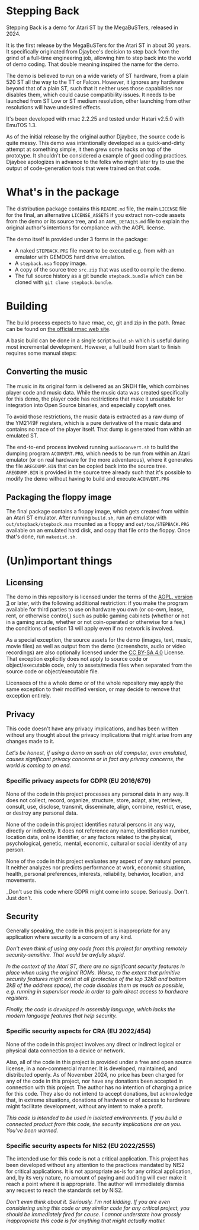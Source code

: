 # Stepping Back

Stepping Back is a demo for Atari ST by the MegaBuSTers,
released in 2024.

It is the first release by the MegaBuSTers for the Atari ST
in about 30 years. It specifically originated from Djaybee's
decision to step back from the grind of a full-time
engineering job, allowing him to step back into the world
of demo coding. That double meaning inspired the name for
the demo.

The demo is believed to run on a wide variety of ST hardware,
from a plain 520 ST all the way to the TT or Falcon. However,
it ignores any hardware beyond that of a plain ST, such that
it neither uses those capabilities nor disables them, which
could cause compatibility issues. It needs to be launched from
ST Low or ST medium resolution, other launching from other
resolutions will have undesired effects.

It's been developed with rmac 2.2.25 and tested under Hatari
v2.5.0 with EmuTOS 1.3.

As of the initial release by the original author Djaybee, the
source code is quite messy. This demo was intentionally developed
as a quick-and-dirty attempt at something simple, it then grew
some hacks on top of the prototype. It shouldn't be considered a
example of good coding practices. Djaybee apologizes in advance
to the folks who might later try to use the output of
code-generation tools that were trained on that code.

# What's in the package

The distribution package contains this `README.md` file, the main
`LICENSE` file for the final, an alternative `LICENSE_ASSETS`
if you extract non-code assets from the demo or its source tree,
and an `AGPL_DETAILS.md` file to explain the original author's
intentions for compliance with the AGPL license.

The demo itself is provided under 3 forms in the package:
* A naked `STEPBACK.PRG` file meant to be executed e.g. from with
an emulator with GEMDOS hard drive emulation.
* A `stepback.msa` floppy image.
* A copy of the source tree `src.zip` that was used to compile
the demo.
* The full source history as a git bundle `stepback.bundle` which
can be cloned with `git clone stepback.bundle`.

# Building

The build process expects to have rmac, cc, git and zip in the path.
Rmac can be found on [the official rmac web site](https://rmac.is-slick.com/).

A basic build can be done in a single script `build.sh` which is
useful during most incremental development. However, a full
build from start to finish requires some manual steps:

## Converting the music

The music in its original form is delivered as an SNDH file, which
combines player code and music data. While the music data was created
specifically for this demo, the player code has restrictions that
make it unsuitable for integration into Open Source binaries, and
especially copyleft ones.

To avoid those restrictions, the music data is extracted as a raw
dump of the YM2149F registers, which is a pure derivative of the
music data and contains no trace of the player itself. That dump
is generated from within an emulated ST.

The end-to-end process involved running `audioconvert.sh` to build
the dumping program `ACONVERT.PRG`, which needs to be run from within
an Atari emulator (or on real hardware for the more adventurous),
where it generates the file `AREGDUMP.BIN` that can be copied back
into the source tree. `AREGDUMP.BIN` is provided in the source
tree already such that it's possible to modify the demo without
having to build and execute `ACONVERT.PRG`

## Packaging the floppy image

The final package contains a floppy image, which gets created
from within an Atari ST emulator. After running `build.sh`, run
an emulator with `out/stepback/stepback.msa` mounted as a floppy and
`out/tos/STEPBACK.PRG` available on an emulated hard disk, and
copy that file onto the floppy. Once that's done, run `makedist.sh`.

# (Un)important things

## Licensing

The demo in this repository is licensed under the terms of the
[AGPL, version 3](https://www.gnu.org/licenses/agpl-3.0.en.html)
or later, with the following additional restriction: if you make
the program available for third parties to use on hardware you own
(or co-own, lease, rent, or otherwise control,) such as public
gaming cabinets (whether or not in a gaming arcade, whether or not
coin-operated or otherwise for a fee,) the conditions of section 13
will apply even if no network is involved.

As a special exception, the source assets for the demo (images, text,
music, movie files) as well as output from the demo (screenshots,
audio or video recordings) are also optionally licensed under the
[CC BY-SA 4.0](https://creativecommons.org/licenses/by-sa/4.0/)
License. That exception explicitly does not apply to source code or
object/executable code, only to assets/media files when separated
from the source code or object/executable file.

Licensees of the a whole demo or of the whole repository may apply
the same exception to their modified version, or may decide to
remove that exception entirely.

## Privacy

This code doesn't have any privacy implications, and has been
written without any thought about the privacy implications
that might arise from any changes made to it.

_Let's be honest, if using a demo on such an old computer,
even emulated, causes significant privacy concerns or in
fact any privacy concerns, the world is coming to an end._

### Specific privacy aspects for GDPR (EU 2016/679)

None of the code in this project processes any personal data
in any way. It does not collect, record, organize, structure,
store, adapt, alter, retrieve, consult, use, disclose, transmit,
disseminate, align, combine, restrict, erase, or destroy any
personal data.

None of the code in this project identifies natural persons
in any way, directly or indirectly. It does not reference
any name, identification number, location data, online
identifier, or any factors related to the physical, psychological,
genetic, mental, economic, cultural or social identity of
any person.

None of the code in this project evaluates any aspect of
any natural person. It neither analyzes nor predicts performance
at work, economic situation, health, personal preferences,
interests, reliability, behavior, location, and movements.

_Don't use this code where GDPR might come into scope.
Seriously. Don't. Just don't.

## Security

Generally speaking, the code in this project is inappropriate
for any application where security is a concern of any kind.

_Don't even think of using any code from this project for
anything remotely security-sensitive. That would be awfully
stupid._

_In the context of the Atari ST, there are no significant
security features in place when using the original ROMs.
Worse, to the extent that primitive security features might
exist at all (protection of the top 32kB and bottom 2kB of
the address space), the code disables them as much as possible,
e.g. running in supervisor mode in order to gain direct
access to hardware registers._

_Finally, the code is developed in assembly language, which
lacks the modern language features that help security._

### Specific security aspects for CRA (EU 2022/454)

None of the code in this project involves any direct or indirect
logical or physical data connection to a device or network.

Also, all of the code in this project is provided under a free
and open source license, in a non-commercial manner. It is
developed, maintained, and distributed openly. As of November
2024, no price has been charged for any of the code in this
project, nor have any donations been accepted in connection
with this project. The author has no intention of charging a
price for this code. They also do not intend to accept donations,
but acknowledge that, in extreme situations, donations of
hardware or of access to hardware might facilitate development,
without any intent to make a profit.

_This code is intended to be used in isolated environments.
If you build a connected product from this code, the security
implications are on you. You've been warned._

### Specific security aspects for NIS2 (EU 2022/2555)

The intended use for this code is not a critical application.
This project has been developed without any attention to the
practices mandated by NIS2 for critical applications.
It is not appropriate as-is for any critical application, and,
by its very nature, no amount of paying and auditing will
ever make it reach a point where it is appropriate.
The author will immediately dismiss any request to reach the
standards set by NIS2.

_Don't even think about it. Seriously. I'm not kidding. If you
are even considering using this code or any similar code for any
critical project, you should be immediately fired for cause.
I cannot understate how grossly inappropriate this code is for
anything that might actually matter._
